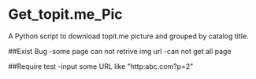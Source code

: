 # Get_topit.me_Pic
A Python script to download topit.me  picture and grouped by catalog title.

##Exist Bug
-some page can not retrive img url
-can not get all page

##Require test
-input some URL like "http:abc.com?p=2"
